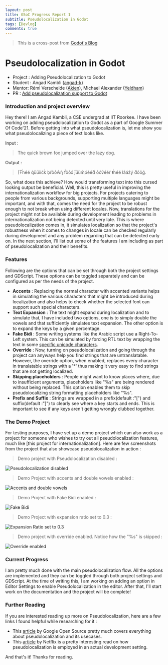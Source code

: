 ```yaml
---
layout: post
title: GSoC Progress Report 1
subtitle: Pseudolocalization in Godot
tags: [Devlog]
comments: true
---
```


> This is a cross-post from [Godot's Blog](https://godotengine.org/article/gsoc-2021-progress-report-1)

# Pseudolocalization in Godot

- Project : Adding Pseudolocalization to Godot
- Student : Angad Kambli ([angad-k](https://github.com/angad-k))
- Mentor: Rémi Verschelde ([Akien](https://github.com/akien-mga)), Michael Alexander ([Yeldham](https://github.com/YeldhamDev))
- PR : [Add pseudolocalization support to Godot](https://github.com/godotengine/godot/pull/49361)

### Introduction and project overview

Hey there! I am Angad Kambli, a CSE undergrad at IIT Roorkee. I have been working on adding pseudolocalization to Godot as a part of Google Summer Of Code'21. Before getting into what pseudolocalization is, let me show you what pseudolocalizing a piece of text looks like.

Input :

> The quick brown fox jumped over the lazy dog.

Output :

> [Ŧh̀éé q́üüííćḱ ḅŕôôŵή f́ôôx́ ǰüüm̀ṕééd́ ôôṽééŕ ŧh̀éé łááźý d́ôôǵ.

So, what does this achieve? How would transforming text into this cursed looking output be beneficial. Well, this is pretty useful in improving the internationalization workflow for big projects. For projects catering to people from various backgrounds, supporting multiple languages might be important, and with that, comes the need for the project to be robust enough to not break when using different locales. Now, translations for the project might not be available during development leading to problems in internationalization not being detected until very late. This is where pseudolocalization comes in, it simulates localization so that the project's robustness when it comes to changes in locale can be checked regularly during development and any problem regarding that can be detected early on. In the next section, I'll list out some of the features I am including as part of pseudolocalization and their benefits.

### Features

Following are the options that can be set through both the project settings and GDScript. These options can be toggled separately and can be configured as per the needs of the project.

- **Accents** : Replacing the normal character with accented variants helps in simulating the various characters that might be introduced during localization and also helps to check whether the selected font can support such special characters.
- **Text Expansion** : The text might expand during localization and to simulate that, I have included two options, one is to simply double the vowels and that sufficiently simulates text expansion. The other option is to expand the keys by a given percentage.
- **Fake Bidi** : Some writing systems like the Arabic script use a Right-To-Left system. This can be simulated by forcing RTL text by wrapping the text in some [specific unicode characters](https://www.w3.org/International/questions/qa-bidi-unicode-controls.en).
- **Override** : Now, turning on pseudolocalization and going through the project can anyways help you find strings that are untranslatable. However, the override option, when enabled, replaces every character in translatable strings with a '*' thus making it very easy to find strings that are not getting localized.
- **Skipping placeholders** : People might want to know places where, due to insufficient arguments, placeholders like "%s" are being rendered without being replaced. This option enables them to skip pseudolocalizing string formatting placeholders like "%s".
- **Prefix and Suffix** : Strings are wrapped in a prefix(default :"[") and suffix(default :"]") to clearly see where a key starts and ends. This is important to see if any keys aren't getting wrongly clubbed together.

### The Demo Project

For testing purposes, I have set up a demo project which can also work as a project for someone who wishes to try out all pseudolocalization features, much like [this project for internationalization]. Here are few screenshots from the project that also showcase pseudolocalization in action :

>  Demo project with Pseudolocalization disabled :

![Pseudolocalization disabled](https://godotengine.org/storage/app/media/gsoc/2021-1/pseudoloc-disabled.png)

> Demo Project with accents and double vowels enabled :

![Accents and double vowels](https://godotengine.org/storage/app/media/gsoc/2021-1/pseudoloc-accents_double_vowels.png)

> Demo Project with Fake Bidi enabled :

![Fake Bidi](https://godotengine.org/storage/app/media/gsoc/2021-1/pseudoloc-fakebidi.png)

> Demo Project with expansion ratio set to 0.3 :

![Expansion Ratio set to 0.3](https://godotengine.org/storage/app/media/gsoc/2021-1/pseudoloc-expansion30.png)

> Demo project with override enabled. Notice how the "%s" is skipped :

![Override enabled](https://godotengine.org/storage/app/media/gsoc/2021-1/pseudoloc-override.png)

### Current Progress

I am pretty much done with the main pseudolocalization flow. All the options are implemented and they can be toggled through both project settings and GDScript. At the time of writing this, I am working on adding an option in Editor Settings to enable Pseudolocalization in the editor. After that, I'll start work on the documentation and the project will be complete!

### Further Reading

If you are interested reading up more on Pseudolocalization, here are a few links I found helpful while researching for it :

- This [article](https://opensource.googleblog.com/2011/06/pseudolocalization-to-catch-i18n-errors.html) by Google Open Source pretty much covers everything about pseudolocalization and its usecases.
- This [article](https://netflixtechblog.com/pseudo-localization-netflix-12fff76fbcbe) by Netflix is a pretty interesting read on how pseudolocalization is employed in an actual development setting.

And that's it! Thanks for reading.
